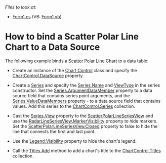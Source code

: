 <!-- default file list -->
*Files to look at*:

* [Form1.cs](./CS/ScatterPolarLine/Form1.cs) (VB: [Form1.vb](./VB/ScatterPolarLine/Form1.vb))
<!-- default file list end -->
# How to bind a Scatter Polar Line Chart to a Data Source

 The following example binds a [Scatter Polar Line Chart](xref:113900) to a data table:

* Create an instance of the [Chart Control](xref:DevExpress.XtraCharts.ChartControl) class and specify the [ChartControl.DataSource](xref:DevExpress.XtraCharts.ChartControl.DataSource) property.

* Create a [Series](xref:DevExpress.XtraCharts.Series) and specify the [Series.Name](xref:DevExpress.XtraCharts.Series.Name) and [ViewType](xref:DevExpress.XtraCharts.ViewType) in the series constructor. Set the [Series.ArgumentDataMember](xref:DevExpress.XtraCharts.SeriesBase.ArgumentDataMember) property to a data source field that contains series point arguments, and the [Series.ValueDataMembers](xref:DevExpress.XtraCharts.SeriesBase.ValueDataMembers) property - to a data source field that contains values. Add this series to the [ChartControl.Series](xref:DevExpress.XtraCharts.ChartControl.Series) collection.
 
* Cast the [Series.View](xref:DevExpress.XtraCharts.SeriesBase.View) property to the [ScatterPolarLineSeriesView](xref:DevExpress.XtraCharts.ScatterPolarLineSeriesView) and use the [RadarLineSeriesView.MarkerVisibility](xref:DevExpress.XtraCharts.RadarLineSeriesView.MarkerVisibility) property to hide markers. Set the [ScatterPolarLineSeriesView.Closed](xref:DevExpress.XtraCharts.RadarLineSeriesView.Closed) property to false to hide the line that connects the first and last point.

* Use the [Legend.Visibility](xref:DevExpress.XtraCharts.Legend.Visibility) property to hide the chart's legend.

* Call the [Titles.Add](xref:DevExpress.XtraCharts.ChartTitleCollection.Add(DevExpress.XtraCharts.ChartTitle)) method to add a chart's title to the [ChartControl.Titles](xref:DevExpress.XtraCharts.ChartControl.Titles) collection.

<br/>
